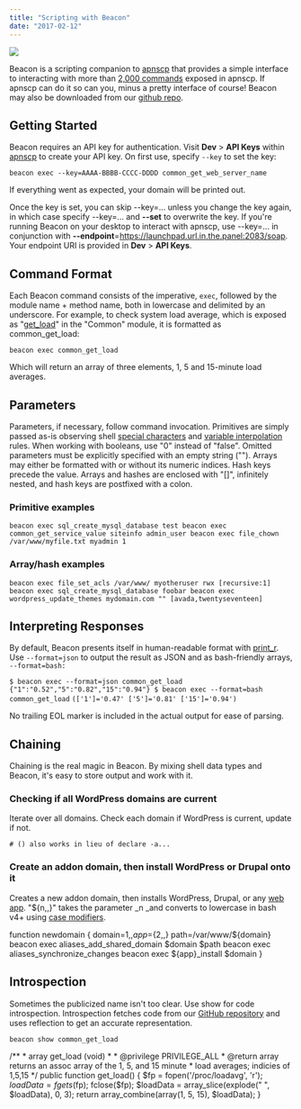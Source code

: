 ```yaml
---
title: "Scripting with Beacon"
date: "2017-02-12"
---
```


![](https://kb.apnscp.com/wp-content/uploads/2017/02/beacon.png)

Beacon is a scripting companion to [apnscp](https://kb.apnscp.com/control-panel/logging-into-the-control-panel/) that provides a simple interface to interacting with more than [2,000 commands](http://api.apnscp.com/docs/) exposed in apnscp. If apnscp can do it so can you, minus a pretty interface of course! Beacon may also be downloaded from our [github repo](https://github.com/apisnetworks/beacon).

## Getting Started

Beacon requires an API key for authentication. Visit **Dev** > **API Keys** within [apnscp](https://kb.apnscp.com/control-panel/logging-into-the-control-panel/) to create your API key. On first use, specify `--key` to set the key:

`beacon exec --key=AAAA-BBBB-CCCC-DDDD common_get_web_server_name`

If everything went as expected, your domain will be printed out.

Once the key is set, you can skip --key=... unless you change the key again, in which case specify --key=... and **\--set** to overwrite the key. If you're running Beacon on your desktop to interact with apnscp, use --key=... in conjunction with **\--endpoint**\=https://launchpad.url.in.the.panel:2083/soap. Your endpoint URI is provided in **Dev** > **API Keys**.

## Command Format

Each Beacon command consists of the imperative, `exec`, followed by the module name + method name, both in lowercase and delimited by an underscore. For example, to check system load average, which is exposed as "[get\_load](https://github.com/apisnetworks/apnscp-modules/blob/master/modules/common.php)" in the "Common" module, it is formatted as common\_get\_load:

`beacon exec common_get_load`

Which will return an array of three elements, 1, 5 and 15-minute load averages.

## Parameters

Parameters, if necessary, follow command invocation. Primitives are simply passed as-is observing shell [special characters](http://tldp.org/LDP/abs/html/special-chars.html) and [variable interpolation](http://tldp.org/LDP/abs/html/parameter-substitution.html) rules. When working with booleans, use "0" instead of "false". Omitted parameters must be explicitly specified with an empty string (""). Arrays may either be formatted with or without its numeric indices. Hash keys precede the value. Arrays and hashes are enclosed with "\[\]", infinitely nested, and hash keys are postfixed with a colon.

### Primitive examples

`beacon exec sql_create_mysql_database test beacon exec common_get_service_value siteinfo admin_user beacon exec file_chown /var/www/myfile.txt myadmin 1`

### Array/hash examples

`beacon exec file_set_acls /var/www/ myotheruser rwx [recursive:1] beacon exec sql_create_mysql_database foobar beacon exec wordpress_update_themes mydomain.com "" [avada,twentyseventeen]`

## Interpreting Responses

By default, Beacon presents itself in human-readable format with [print\_r](http://php.net/print_r). Use `--format=json` to output the result as JSON and as bash-friendly arrays, `--format=bash:`

`$ beacon exec --format=json common_get_load` `{"1":"0.52","5":"0.82","15":"0.94"} $ beacon exec --format=bash common_get_load` `(['1']='0.47' ['5']='0.81' ['15']='0.94')`

No trailing EOL marker is included in the actual output for ease of parsing.

## Chaining

Chaining is the real magic in Beacon. By mixing shell data types and Beacon, it's easy to store output and work with it.

### Checking if all WordPress domains are current

Iterate over all domains. Check each domain if WordPress is current, update if not.

```
# () also works in lieu of declare -a...
```

### Create an addon domain, then install WordPress or Drupal onto it

Creates a new addon domain, then installs WordPress, Drupal, or any [web app](https://kb.apnscp.com/control-panel/detecting-a-web-application/). "${n,,}" takes the parameter _n _and converts to lowercase in bash v4+ using [case modifiers](http://tldp.org/LDP/abs/html/parameter-substitution.html#PARAMSUBREF).

function newdomain {
    domain=${1,,}
    app=${2,,}
    path=/var/www/${domain}
    beacon exec aliases\_add\_shared\_domain $domain $path
    beacon exec aliases\_synchronize\_changes
    beacon exec ${app}\_install $domain 
}

## Introspection

Sometimes the publicized name isn't too clear. Use show for code introspection. Introspection fetches code from our [GitHub repository](https://github.com/apisnetworks/apnscp-modules/tree/master/modules) and uses reflection to get an accurate representation.

`beacon show common_get_load`

/\*\*
 \* array get\_load (void)
 \*
 \* @privilege PRIVILEGE\_ALL
 \* @return array returns an assoc array of the 1, 5, and 15 minute
 \* load averages; indicies of 1,5,15
 \*/
public function get\_load()
{
        $fp = fopen('/proc/loadavg', 'r');
        $loadData = fgets($fp);
        fclose($fp);
        $loadData = array\_slice(explode(" ", $loadData), 0, 3);
        return array\_combine(array(1, 5, 15), $loadData);
}
